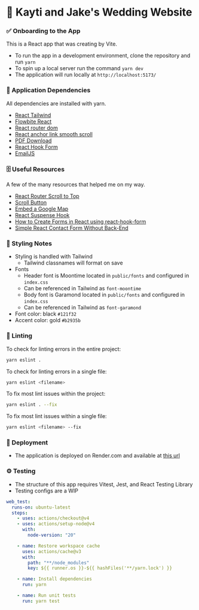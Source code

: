 # 🥂 Kayti and Jake's Wedding Website

### ✅ Onboarding to the App

This is a React app that was creating by Vite.

- To run the app in a development environment, clone the repository and run `yarn`
- To spin up a local server run the command `yarn dev`
- The application will run locally at `http://localhost:5173/`

### 🤝 Application Dependencies

All dependencies are installed with yarn.

- [React Tailwind](https://tailwindcss.com/docs/guides/create-react-app)
- [Flowbite React](https://www.flowbite-react.com/)
- [React router dom](https://reactrouter.com/en/main)
- [React anchor link smooth scroll](https://classic.yarnpkg.com/en/package/react-anchor-link-smooth-scroll)
- [PDF Download](https://classic.yarnpkg.com/en/package/jspdf-html2canvas)
- [React Hook Form](https://react-hook-form.com/get-started)
- [EmailJS](https://www.emailjs.com/)

### 🗄️ Useful Resources

A few of the many resources that helped me on my way.

- [React Router Scroll to Top](https://v5.reactrouter.com/web/guides/scroll-restoration)
- [Scroll Button](https://levelup.gitconnected.com/how-to-create-a-scroll-to-top-button-in-reactjs-7b2f2563d6b0)
- [Embed a Google Map](https://www.youtube.com/watch?v=2NNA2kHcAHg)
- [React Suspense Hook](https://blog.logrocket.com/async-rendering-react-suspense-hooks-other-methods/)
- [How to Create Forms in React using react-hook-form](https://www.freecodecamp.org/news/how-to-create-forms-in-react-using-react-hook-form/)
- [Simple React Contact Form Without Back-End](https://medium.com/weekly-webtips/simple-react-contact-form-without-back-end-9fa06eff52d9)

### 💄 Styling Notes

- Styling is handled with Tailwind
  - Tailwind classnames will format on save
- Fonts
  - Header font is Moontime located in `public/fonts` and configured in `index.css`
  - Can be referenced in Tailwind as `font-moontime`
  - Body font is Garamond located in `public/fonts` and configured in `index.css`
  - Can be referenced in Tailwind as `font-garamond`
- Font color: black `#121f32`
- Accent color: gold `#b2935b`

### 🫧 Linting

To check for linting errors in the entire project:

```bash
yarn eslint .
```

To check for linting errors in a single file:

```bash
yarn eslint <filename>
```

To fix most lint issues within the project:

```bash
yarn eslint . --fix
```

To fix most lint issues within a single file:

```bash
yarn eslint <filename> --fix
```

### 🚀 Deployment

- The application is deployed on Render.com and available at [this url](https://kj-party-time.com/)

### ⚙️ Testing

- The structure of this app requires Vitest, Jest, and React Testing Library
- Testing configs are a WIP

```yml
web_test:
  runs-on: ubuntu-latest
  steps:
    - uses: actions/checkout@v4
    - uses: actions/setup-node@v4
      with:
        node-version: "20"

    - name: Restore workspace cache
      uses: actions/cache@v3
      with:
        path: "**/node_modules"
        key: ${{ runner.os }}-${{ hashFiles('**/yarn.lock') }}

    - name: Install dependencies
      run: yarn

    - name: Run unit tests
      run: yarn test
```
